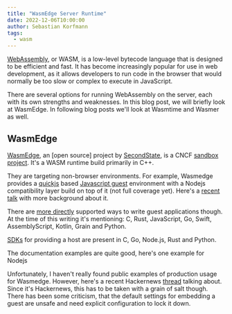 ```yaml
---
title: "WasmEdge Server Runtime"
date: 2022-12-06T10:00:00
author: Sebastian Korfmann
tags:
  - wasm
---
```


[WebAssembly](https://webassembly.org/), or WASM, is a low-level bytecode language that is designed to be efficient and fast. It has become increasingly popular for use in web development, as it allows developers to run code in the browser that would normally be too slow or complex to execute in JavaScript.

There are several options for running WebAssembly on the server, each with its own strengths and weaknesses. In this blog post, we will briefly look at WasmEdge. In following blog posts we'll look at Wasmtime and Wasmer as well.

<!--more-->

## WasmEdge

[WasmEdge](https://wasmedge.org/), an [open source] project by [SecondState](https://www.secondstate.io/), is a CNCF [sandbox project](https://www.cncf.io/projects/wasmedge-runtime/). It's a WASM runtime build primarily in C++.

They are targeting non-browser environments. For example, Wasmedge provides a [quickjs](https://bellard.org/quickjs/) based [Javascript guest](https://wasmedge.org/book/en/write_wasm/js.html) environment with a Nodejs compatibility layer build on top of it (not full coverage yet). Here's a [recent talk](https://www.youtube.com/watch?v=UogNdp-0Bgs&ab_channel=TheLinuxFoundation) with more background about it.

There are [more directly](https://wasmedge.org/book/en/write_wasm.html) supported ways to write guest applications though. At the time of this writing it's mentioning: C, Rust, JavaScript, Go, Swift, AssemblyScript, Kotlin, Grain and Python.

[SDKs](https://wasmedge.org/book/en/sdk.html) for providing a host are present in C, Go, Node.js, Rust and Python.

The documentation examples are quite good, here's one example for Nodejs

Unfortunately, I haven't really found public examples of production usage for Wasmedge. However, here's a recent Hackernews [thread](https://news.ycombinator.com/item?id=33792322) talking about. Since it's Hackernews, this has to be taken with a grain of salt though. There has been some criticism, that the default settings for embedding a guest are unsafe and need explicit configuration to lock it down.

